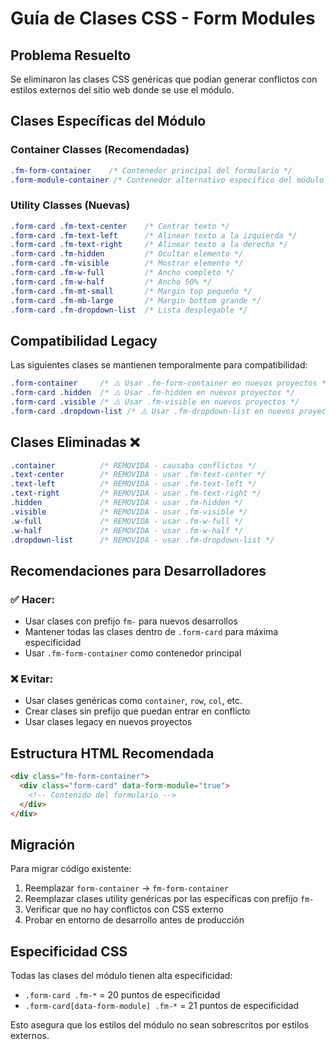 # Guía de Clases CSS - Form Modules

## Problema Resuelto
Se eliminaron las clases CSS genéricas que podían generar conflictos con estilos externos del sitio web donde se use el módulo.

## Clases Específicas del Módulo

### Container Classes (Recomendadas)
```css
.fm-form-container    /* Contenedor principal del formulario */
.form-module-container /* Contenedor alternativo específico del módulo */
```

### Utility Classes (Nuevas)
```css
.form-card .fm-text-center    /* Centrar texto */
.form-card .fm-text-left      /* Alinear texto a la izquierda */
.form-card .fm-text-right     /* Alinear texto a la derecha */
.form-card .fm-hidden         /* Ocultar elemento */
.form-card .fm-visible        /* Mostrar elemento */
.form-card .fm-w-full         /* Ancho completo */
.form-card .fm-w-half         /* Ancho 50% */
.form-card .fm-mt-small       /* Margin top pequeño */
.form-card .fm-mb-large       /* Margin bottom grande */
.form-card .fm-dropdown-list  /* Lista desplegable */
```

## Compatibilidad Legacy
Las siguientes clases se mantienen temporalmente para compatibilidad:

```css
.form-container     /* ⚠️ Usar .fm-form-container en nuevos proyectos */
.form-card .hidden  /* ⚠️ Usar .fm-hidden en nuevos proyectos */
.form-card .visible /* ⚠️ Usar .fm-visible en nuevos proyectos */
.form-card .dropdown-list /* ⚠️ Usar .fm-dropdown-list en nuevos proyectos */
```

## Clases Eliminadas ❌
```css
.container          /* REMOVIDA - causaba conflictos */
.text-center        /* REMOVIDA - usar .fm-text-center */
.text-left          /* REMOVIDA - usar .fm-text-left */
.text-right         /* REMOVIDA - usar .fm-text-right */
.hidden             /* REMOVIDA - usar .fm-hidden */
.visible            /* REMOVIDA - usar .fm-visible */
.w-full             /* REMOVIDA - usar .fm-w-full */
.w-half             /* REMOVIDA - usar .fm-w-half */
.dropdown-list      /* REMOVIDA - usar .fm-dropdown-list */
```

## Recomendaciones para Desarrolladores

### ✅ Hacer:
- Usar clases con prefijo `fm-` para nuevos desarrollos
- Mantener todas las clases dentro de `.form-card` para máxima especificidad
- Usar `.fm-form-container` como contenedor principal

### ❌ Evitar:
- Usar clases genéricas como `container`, `row`, `col`, etc.
- Crear clases sin prefijo que puedan entrar en conflicto
- Usar clases legacy en nuevos proyectos

## Estructura HTML Recomendada
```html
<div class="fm-form-container">
  <div class="form-card" data-form-module="true">
    <!-- Contenido del formulario -->
  </div>
</div>
```

## Migración
Para migrar código existente:

1. Reemplazar `form-container` → `fm-form-container`
2. Reemplazar clases utility genéricas por las específicas con prefijo `fm-`
3. Verificar que no hay conflictos con CSS externo
4. Probar en entorno de desarrollo antes de producción

## Especificidad CSS
Todas las clases del módulo tienen alta especificidad:
- `.form-card .fm-*` = 20 puntos de especificidad
- `.form-card[data-form-module] .fm-*` = 21 puntos de especificidad

Esto asegura que los estilos del módulo no sean sobrescritos por estilos externos.